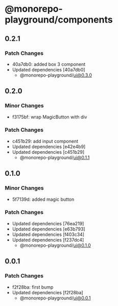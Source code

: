 # @monorepo-playground/components

## 0.2.1

### Patch Changes

- 40a7db0: added box 3 component
- Updated dependencies [40a7db0]
  - @monorepo-playground/ui@0.3.0

## 0.2.0

### Minor Changes

- f3175bf: wrap MagicButton with div

### Patch Changes

- c451b29: add input component
- Updated dependencies [e42e4b9]
- Updated dependencies [c451b29]
  - @monorepo-playground/ui@0.1.1

## 0.1.0

### Minor Changes

- 5f7139d: added magic button

### Patch Changes

- Updated dependencies [76ea219]
- Updated dependencies [e63b793]
- Updated dependencies [f403c34]
- Updated dependencies [f237dc4]
  - @monorepo-playground/ui@0.1.0

## 0.0.1

### Patch Changes

- f2f28ba: first bump
- Updated dependencies [f2f28ba]
  - @monorepo-playground/ui@0.0.1
